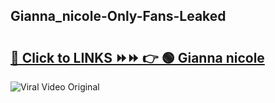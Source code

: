
 ## Gianna_nicole-Only-Fans-Leaked

# <h2><a href="https://clipsfans.com/Gianna_nicole&ref=git">🔗 Click to LINKS ⏩⏩ 👉 🟢 Gianna nicole </a></h2>

<a href="https://clipsfans.com/Gianna_nicole&ref=git" rel="nofollow" data-target="animated-image.originalLink"><img src="https://i.ibb.co.com/xMMVF88/686577567.gif" alt="Viral Video Original" style="max-width: 100%; display: inline-block;" data-target="animated-image.originalImage"></a>
